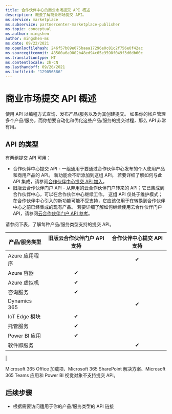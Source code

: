 ```yaml
---
title: 合作伙伴中心的商业市场提交 API 概述
description: 概要了解商业市场提交 API。
ms.service: marketplace
ms.subservice: partnercenter-marketplace-publisher
ms.topic: conceptual
ms.author: mingshen
author: mingshen-ms
ms.date: 09/22/2021
ms.openlocfilehash: 246f57b09e075baaa17296e0c81c2f756e0f42ac
ms.sourcegitcommit: 48500a6a9002b48ed94c65e9598f049f3d6db60c
ms.translationtype: HT
ms.contentlocale: zh-CN
ms.lasthandoff: 09/26/2021
ms.locfileid: "129056586"
---
```

# <a name="commercial-marketplace-submission-api-overview"></a>商业市场提交 API 概述

使用 API 以编程方式查询、发布产品/服务以及为其创建提交。 如果你的帐户管理多个产品/服务，而你想要自动化和优化这些产品/服务的提交过程，那么 API 非常有用。

## <a name="types-of-apis"></a>API 的类型

有两组提交 API 可用：

- 合作伙伴中心提交 API - 一组通用于要通过合作伙伴中心发布的个人使用产品和商用产品的 API。 新功能会不断添加到这组 API。 若要详细了解如何与此 API 集成，请参阅[合作伙伴中心提交 API 加入](submission-api-onboard.md)。 
- 旧版云合作伙伴门户 API - 从弃用的云合作伙伴门户转来的 API；它已集成到合作伙伴中心，可以在合作伙伴中心继续工作。 这组 API 仅处于维护模式；在合作伙伴中心引入的新功能可能不受支持，它应该仅用于在转换到合作伙伴中心之前已经集成的现有产品。 若要详细了解如何继续使用云合作伙伴门户 API，请参阅[云合作伙伴门户 API 参考](cloud-partner-portal-api-overview.md)。

请参阅下表，了解每种产品/服务类型支持的提交 API。

| 产品/服务类型 | 旧版云合作伙伴门户 API 支持 | 合作伙伴中心提交 API 支持 |
| --- | :---: | :---: |
| Azure 应用程序 |  | &#x2714; |
| Azure 容器 | &#x2714; |  |
| Azure 虚拟机 | &#x2714; |  |
| 咨询服务 | &#x2714; |  |
| Dynamics 365 |  | &#x2714; |
| IoT Edge 模块 | &#x2714; |  |
| 托管服务 | &#x2714; |  |
| Power BI 应用 | &#x2714; |  |
| 软件即服务 |  | &#x2714; |
|

Microsoft 365 Office 加载项、Microsoft 365 SharePoint 解决方案、Microsoft 365 Teams 应用和 Power BI 视觉对象不支持提交 API。

## <a name="next-steps"></a>后续步骤

- 根据需要访问适用于你的产品/服务类型的 API 链接
